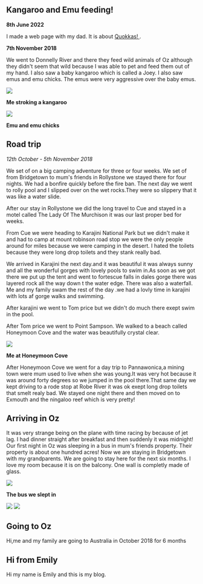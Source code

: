 ## Kangaroo and Emu feeding!

**8th June 2022**

I made a web page with my dad. It is about <a href="quokkas.html"> Quokkas! </a>.

**7th November 2018**

We went to Donnelly River and there they feed wild animals of Oz although they didn't seem that wild because I was able to pet and  feed them out of my hand. I also saw a baby kangaroo which is called a Joey. I also saw emus and emu chicks. The emus were very aggressive over the baby emus. 
  

<img src="https://res.cloudinary.com/dx97qkqq4/image/upload/v1541646800/oz/emily-kangaroo.png">

**Me stroking a kangaroo**

<img src="https://res.cloudinary.com/dx97qkqq4/image/upload/v1541651686/oz/emu-and-chicks.png">

**Emu and emu chicks**

## Road trip

*12th October - 5th November 2018*

We  set of on a big camping adventure for three or four weeks. 
We set of from Bridgetown to mum's friends in Rollystone we stayed there for four nights. 
We had a bonfire quickly before the fire ban.
The next day we went to rolly pool and I slipped over on the wet rocks.They were so slippery that it was like a water slide.

After our stay in Rollystone we did the long travel to Cue and stayed in a motel called The Lady Of The Murchison it was our last proper bed for weeks.

From Cue we were heading to Karajini National Park but we didn't make it and had to camp at mount robinson road stop we were the only people around for miles because we were camping in the desert. I hated the toilets because they were long drop toilets and they stank really bad. 

We arrived in Karajini the next day.and it was beautiful it was always sunny and all the wonderful gorges with lovely pools to swim in.As soon as we got there we put up the tent and went to fortescue falls in dales gorge there was layered rock all the way down t the water edge. There was also a waterfall. Me and my family swam the rest of the day .we had a lovly time in karajini with lots af gorge walks and swimming.

After karajini we went to Tom price but we didn't do much there
exept swim in the pool.

After Tom price we went to Point Sampson. We walked to a beach called Honeymoon Cove and the water was beautifully crystal clear.

<img src="https://res.cloudinary.com/dx97qkqq4/image/upload/v1541641856/oz/emily-honeymoon-cove.png">

**Me at Honeymoon Cove**

After Honeymoon Cove we went for a day trip to Pannawonica,a mining town were mum used to live when she was young.It was very hot because it was around forty degrees so we jumped in the pool there.That same day we kept driving to a rode stop at Robe River it was ok exept long drop toilets that smelt realy bad.
We stayed one night there and then moved on to Exmouth and the ningaloo reef which is very pretty!

## Arriving in Oz
 
It was very strange being on the plane with time racing by because of jet lag. I had dinner straight after breakfast and then suddenly it was midnight! Our first night in Oz was sleeping in a bus in mum's friends property. Their property is about one hundred acres! Now we are staying in Bridgetown with my grandparents. We are going to stay here for the next six months. I love my room because it is on the balcony. One wall is completly made of glass.  

<img src="https://res.cloudinary.com/dx97qkqq4/image/upload/v1541653533/oz/brockway-bus.png">

**The bus we slept in**

<img src="https://res.cloudinary.com/dx97qkqq4/image/upload/v1541729023/oz/emilys-room.png">
<img src="https://res.cloudinary.com/dx97qkqq4/image/upload/v1541729026/oz/emilys-room-outside.png">

## Going to Oz

Hi,me and my family are going to Australia in October 2018 for 6 months



## Hi from Emily


Hi my name is Emily and this is my blog.



